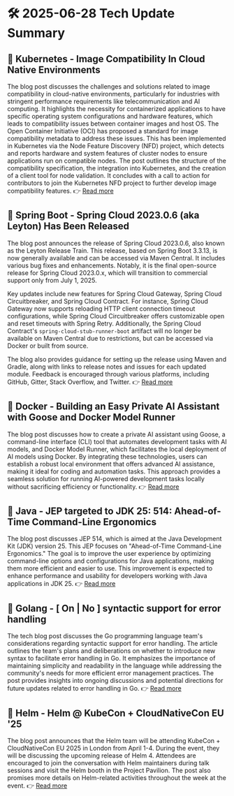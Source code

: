# 🛠️ 2025-06-28 Tech Update Summary

## 🔹 Kubernetes - Image Compatibility In Cloud Native Environments
The blog post discusses the challenges and solutions related to image compatibility in cloud-native environments, particularly for industries with stringent performance requirements like telecommunication and AI computing. It highlights the necessity for containerized applications to have specific operating system configurations and hardware features, which leads to compatibility issues between container images and host OS. The Open Container Initiative (OCI) has proposed a standard for image compatibility metadata to address these issues. This has been implemented in Kubernetes via the Node Feature Discovery (NFD) project, which detects and reports hardware and system features of cluster nodes to ensure applications run on compatible nodes. The post outlines the structure of the compatibility specification, the integration into Kubernetes, and the creation of a client tool for node validation. It concludes with a call to action for contributors to join the Kubernetes NFD project to further develop image compatibility features.
👉 [Read more](https://kubernetes.io/blog/2025/06/25/image-compatibility-in-cloud-native-environments/)

## 🔹 Spring Boot - Spring Cloud 2023.0.6 (aka Leyton) Has Been Released
The blog post announces the release of Spring Cloud 2023.0.6, also known as the Leyton Release Train. This release, based on Spring Boot 3.3.13, is now generally available and can be accessed via Maven Central. It includes various bug fixes and enhancements. Notably, it is the final open-source release for Spring Cloud 2023.0.x, which will transition to commercial support only from July 1, 2025.

Key updates include new features for Spring Cloud Gateway, Spring Cloud Circuitbreaker, and Spring Cloud Contract. For instance, Spring Cloud Gateway now supports reloading HTTP client connection timeout configurations, while Spring Cloud Circuitbreaker offers customizable open and reset timeouts with Spring Retry. Additionally, the Spring Cloud Contract's `spring-cloud-stub-runner-boot` artifact will no longer be available on Maven Central due to restrictions, but can be accessed via Docker or built from source.

The blog also provides guidance for setting up the release using Maven and Gradle, along with links to release notes and issues for each updated module. Feedback is encouraged through various platforms, including GitHub, Gitter, Stack Overflow, and Twitter.
👉 [Read more](https://spring.io/blog/2025/06/27/spring-cloud-2023-0-6-released)

## 🔹 Docker - Building an Easy Private AI Assistant with Goose and Docker Model Runner
The blog post discusses how to create a private AI assistant using Goose, a command-line interface (CLI) tool that automates development tasks with AI models, and Docker Model Runner, which facilitates the local deployment of AI models using Docker. By integrating these technologies, users can establish a robust local environment that offers advanced AI assistance, making it ideal for coding and automation tasks. This approach provides a seamless solution for running AI-powered development tasks locally without sacrificing efficiency or functionality.
👉 [Read more](https://www.docker.com/blog/building-an-ai-assistant-with-goose-and-docker-model-runner/)

## 🔹 Java - JEP targeted to JDK 25: 514: Ahead-of-Time Command-Line Ergonomics
The blog post discusses JEP 514, which is aimed at the Java Development Kit (JDK) version 25. This JEP focuses on "Ahead-of-Time Command-Line Ergonomics." The goal is to improve the user experience by optimizing command-line options and configurations for Java applications, making them more efficient and easier to use. This improvement is expected to enhance performance and usability for developers working with Java applications in JDK 25.
👉 [Read more](https://inside.java/2025/06/26/jep514-target-jdk25/)

## 🔹 Golang - [ On | No ] syntactic support for error handling
The tech blog post discusses the Go programming language team's considerations regarding syntactic support for error handling. The article outlines the team's plans and deliberations on whether to introduce new syntax to facilitate error handling in Go. It emphasizes the importance of maintaining simplicity and readability in the language while addressing the community's needs for more efficient error management practices. The post provides insights into ongoing discussions and potential directions for future updates related to error handling in Go.
👉 [Read more](https://go.dev/blog/error-syntax)

## 🔹 Helm - Helm @ KubeCon + CloudNativeCon EU '25
The blog post announces that the Helm team will be attending KubeCon + CloudNativeCon EU 2025 in London from April 1-4. During the event, they will be discussing the upcoming release of Helm 4. Attendees are encouraged to join the conversation with Helm maintainers during talk sessions and visit the Helm booth in the Project Pavilion. The post also promises more details on Helm-related activities throughout the week at the event.
👉 [Read more](https://helm.sh/blog/helm-at-kubecon-eu-25/)

